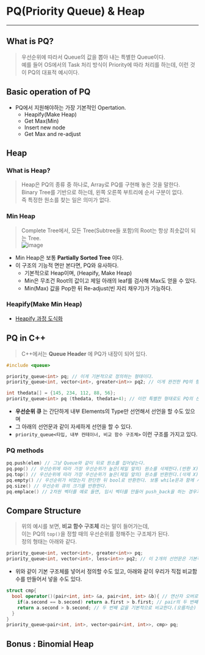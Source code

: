 # PQ(Priority Queue) & Heap
---
## What is PQ?
> 우선순위에 따라서 Queue의 값을 뽑아 내는 특별한 Queue이다.  
> 예를 들어 OS에서의 Task 처리 방식이 Priority에 따라 처리를 하는데, 이런 것이 PQ의 대표적 예시이다.  

## Basic operation of PQ
- PQ에서 지원해야하는 가장 기본적인 Opertation.
  - Heapify(Make Heap)
  - Get Max(Min)
  - Insert new node
  - Get Max and re-adjust

## Heap
### What is Heap?
> Heap은 PQ의 종류 중 하나로, Array로 PQ를 구현해 놓은 것을 말한다.  
> Binary Tree를 기반으로 하는데, 왼쪽 오른쪽 부트리에 순서 구분이 없다.  
> 즉 특정한 원소를 찾는 일은 의미가 없다.     

### Min Heap
> Complete Tree에서, 모든 Tree(Subtree들 포함)의 Root는 항상 최솟값이 되는 Tree.  
![image](https://user-images.githubusercontent.com/71700079/144560225-4da4478e-bd11-4359-8cc4-bca551946ef8.png)  

- Min Heap은 보통 __Partially Sorted Tree__ 이다.
- 이 구조의 기능적 면만 본다면, PQ와 유사하다.
  - 기본적으로 Heap이며, (Heapify, Make Heap)
  - Min은 무조건 Root의 값이고 제일 아래의 leaf를 검사해 Max도 얻을 수 있다.
  - Min(Max) 값을 Pop한 뒤 Re-adjust(빈 자리 채우기)가 가능하다.

### Heapify(Make Min Heap)
- [Heapify 과정 도식화](https://github.com/Jinseop-Sim/PNU-Algorithm-Study/blob/main/TIP/Heapify%20%EA%B3%BC%EC%A0%95.md)

## PQ in C++
> C++에서는 __Queue Header__ 에 PQ가 내장이 되어 있다.  
```C++
#include <queue>

priority_queue<int> pq; // 이게 기본적으로 정의하는 형태이다.
priority_queue<int, vector<int>, greater<int>> pq2; // 이게 완전한 PQ의 형태이다.

int thedata[] = {145, 234, 112, 88, 56};
priority_queue<int> pq (thedata, thedata+4); // 이런 특별한 형태로도 PQ의 선언이 가능하다.
```
- __우선순위 큐__ 는 간단하게 내부 Elements의 Type만 선언해서 선언을 할 수도 있으며
- 그 아래의 선언문과 같이 자세하게 선언을 할 수 있다.
- ```priority_queue<타입, 내부 컨테이너, 비교 함수 구조체>``` 이런 구조를 가지고 있다.

### PQ methods
```C++
pq.push(elem) // 그냥 Queue와 같이 뒤로 원소를 집어넣는다.
pq.pop() // 우선순위에 따라 가장 우선순위가 높은(제일 앞의) 원소를 삭제한다.(반환 X)
pq.top() // 우선순위에 따라 가장 우선순위가 높은(제일 앞의) 원소를 반환한다.(삭제 X)
pq.empty() // 우선순위가 비었는지 판단한 뒤 bool로 반환한다. 보통 while문과 함께 사용된다.
pq.size() // 우선순위 큐의 크기를 반환한다.
pq.emplace() // 2차원 벡터를 예로 들면, 임시 벡터를 만들어 push_back을 하는 경우가 있는데 그 과정을 생략해준다.
```
## Compare Structure
> 위의 예시를 보면, __비교 함수 구조체__ 라는 말이 들어가는데,  
> 이는 PQ의 ```top()```을 정할 때의 우선순위를 정해주는 구조체가 된다.  
> 정의 형태는 아래와 같다.  

```C++
priority_queue<int, vector<int>, greater<int>> pq;
priority_queue<int, vector<int>, less<int>> pq2; // 이 2개의 선언문은 기본적인 내림차순, 오름차순의 우선순위를 결정하는 비교 구조체로 선언한 것이다.
```
- 위와 같이 기본 구조체를 넣어서 정의할 수도 있고, 아래와 같이 우리가 직접 비교함수를 만들어서 넣을 수도 있다.
```C++
struct cmp{
  bool operator()(pair<int, int> &a, pair<int, int> &b){ // 연산자 오버로딩
    if(a.second == b.second) return a.first > b.first; // pair의 두 번째 값이 같으면 첫번째 값 비교
    return a.second > b.second; // 두 번째 값을 기본적으로 비교한다.(오름차순)
  }
}
priority_queue<pair<int, int>, vector<pair<int, int>>, cmp> pq; 
```

## Bonus : Binomial Heap
